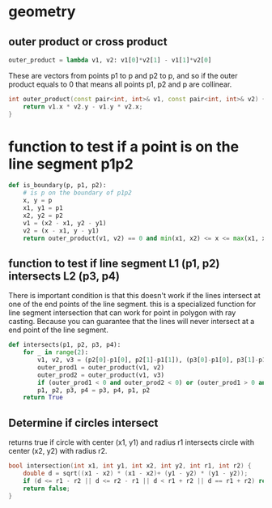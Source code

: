 # geometry

## outer product or cross product

```py
outer_product = lambda v1, v2: v1[0]*v2[1] - v1[1]*v2[0]
```

These are vectors from points p1 to p and p2 to p, and so if the outer product equals to 0 that means all points p1, p2 and p are collinear. 

```cpp
int outer_product(const pair<int, int>& v1, const pair<int, int>& v2) {
    return v1.x * v2.y - v1.y * v2.x;
}
```

# function to test if a point is on the line segment p1p2

```py
def is_boundary(p, p1, p2):
    # is p on the boundary of p1p2
    x, y = p
    x1, y1 = p1
    x2, y2 = p2
    v1 = (x2 - x1, y2 - y1)
    v2 = (x - x1, y - y1)
    return outer_product(v1, v2) == 0 and min(x1, x2) <= x <= max(x1, x2) and min(y1, y2) <= y <= max(y1, y2)
```

## function to test if line segment L1 (p1, p2) intersects L2 (p3, p4)

There is important condition is that this doesn't work if the lines intersect at one of the end points of the line segment.  this is a specialized function for line segment intersection that can work for point in polygon with ray casting.  Because you can guarantee that the lines will never intersect at a end point of the line segment.

```py
def intersects(p1, p2, p3, p4):
    for _ in range(2):
        v1, v2, v3 = (p2[0]-p1[0], p2[1]-p1[1]), (p3[0]-p1[0], p3[1]-p1[1]), (p4[0]-p1[0], p4[1]-p1[1])
        outer_prod1 = outer_product(v1, v2)
        outer_prod2 = outer_product(v1, v3)
        if (outer_prod1 < 0 and outer_prod2 < 0) or (outer_prod1 > 0 and outer_prod2 > 0): return False
        p1, p2, p3, p4 = p3, p4, p1, p2
    return True
```

## Determine if circles intersect

returns true if circle with center (x1, y1) and radius r1 intersects circle with center (x2, y2) with radius r2.

```cpp
bool intersection(int x1, int y1, int x2, int y2, int r1, int r2) {
    double d = sqrt((x1 - x2) * (x1 - x2)+ (y1 - y2) * (y1 - y2));
    if (d <= r1 - r2 || d <= r2 - r1 || d < r1 + r2 || d == r1 + r2) return true;
    return false;
}
```